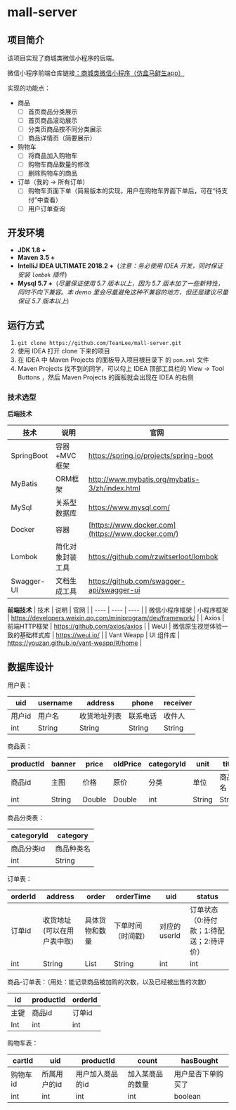 # mall-server

## 项目简介
该项目实现了商城类微信小程序的后端。

微信小程序前端仓库链接[：商城类微信小程序（仿盒马鲜生app）](https://github.com/TeanLee/hema)

实现的功能点：
- 商品
    - [ ] 首页商品分类展示
    - [ ] 首页商品滚动展示
    - [ ] 分类页商品按不同分类展示
    - [ ] 商品详情页（简要展示）
- 购物车
    - [ ] 将商品加入购物车
    - [ ] 购物车商品数量的修改
    - [ ] 删除购物车的商品
- 订单（我的 -> 所有订单）
    - [ ] 购物车页面下单（简易版本的实现，用户在购物车界面下单后，可在“待支付”中查看）
    - [ ] 用户订单查询

## 开发环境
-   **JDK 1.8 +**
-   **Maven 3.5 +**
-   **IntelliJ IDEA ULTIMATE 2018.2 +**  (*注意：务必使用 IDEA 开发，同时保证安装 `lombok` 插件*)
-   **Mysql 5.7 +**  (*尽量保证使用 5.7 版本以上，因为 5.7 版本加了一些新特性，同时不向下兼容。本 demo 里会尽量避免这种不兼容的地方，但还是建议尽量保证 5.7 版本以上*)

## 运行方式
1.  `git clone https://github.com/TeanLee/mall-server.git`
1.  使用 IDEA 打开 clone 下来的项目
1.  在 IDEA 中 Maven Projects 的面板导入项目根目录下 的 `pom.xml` 文件
1.  Maven Projects 找不到的同学，可以勾上 IDEA 顶部工具栏的 View -> Tool Buttons ，然后 Maven Projects 的面板就会出现在 IDEA 的右侧

### 技术选型

**后端技术**

| 技术 | 说明 | 官网 |
|  ----  | ----  | ----  |
| SpringBoot | 容器+MVC框架 | <https://spring.io/projects/spring-boot> |
| MyBatis | ORM框架 | <http://www.mybatis.org/mybatis-3/zh/index.html> |
| MySql | 关系型数据库 | https://www.mysql.com/ |
| Docker | 容器 | [https://www.docker.com](https://www.docker.com/) |
| Lombok | 简化对象封装工具 | https://github.com/rzwitserloot/lombok |
| Swagger-UI | 文档生成工具 | <https://github.com/swagger-api/swagger-ui> |

**前端技术**
| 技术 | 说明 | 官网 |
|  ----  | ----  | ----  |
| 微信小程序框架 | 小程序框架 | https://developers.weixin.qq.com/miniprogram/dev/framework/ |
| Axios | 前端HTTP框架 | <https://github.com/axios/axios> |
| WeUI | 微信原生视觉体验一致的基础样式库 | https://weui.io/ |
| Vant Weapp | UI 组件库 | https://youzan.github.io/vant-weapp/#/home |

## 数据库设计
用户表：

| uid  | username | address | phone  | receiver |
| ---- | -------- | ------- | ------ | -------- | 
| 用户id | 用户名      | 收货地址列表  | 联系电话   | 收件人      |
| int  | String   | String  | String | String   |

商品表：

| productId | banner | price  | oldPrice | categoryId | unit   | title  | subTitle |
| --------- | ------ | ------ | -------- | ---------- | ------ | ------ | -------- |
| 商品id      | 主图     | 价格     | 原价       | 分类         | 单位     | 商品名    | 次标题      |
| int       | String | Double | Double   | int        | String | String | String   |

商品分类表：

| categoryId | category |
| ---------- | -------- |
| 商品分类id     | 商品种类名    |
| int        | String   |

订单表：

| orderId | address        | order   | orderTime | uid       | status                  |
| ------- | -------------- | ------- | --------- | --------- | ----------------------- |
| 订单id    | 收货地址(可以在用户表中取) | 具体货物和数量 | 下单时间（时间戳） | 对应的userId | 订单状态（0:待付款；1:待配送；2:待评价） |
| int     | String         | List    | String    | int       | int                     |

商品-订单表：（用处：能记录商品被加购的次数，以及已经被出售的次数）

| id  | productId | orderId |
| --- | --------- | ------- |
| 主键  | 商品id      | 订单id    |
| Int | int       | int     |

购物车表：

| cartId | uid     | productId | count    | hasBought |
| ------ | ------- | --------- | -------- | --------- |
| 购物车id  | 所属用户的id | 用户加入商品的id | 加入某商品的数量 | 用户是否下单购买了 |   |   |   |
| int    | int     | int       | int      | boolean   |
